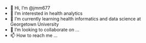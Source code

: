 - 👋 Hi, I’m @jmm677
- 👀 I’m interested in health analytics
- 🌱 I’m currently learning health informatics and data science at Georgetown University
- 💞️ I’m looking to collaborate on ...
- 📫 How to reach me ...

<!---
jmm677/jmm677 is a ✨ special ✨ repository because its `README.md` (this file) appears on your GitHub profile.
You can click the Preview link to take a look at your changes.
--->

